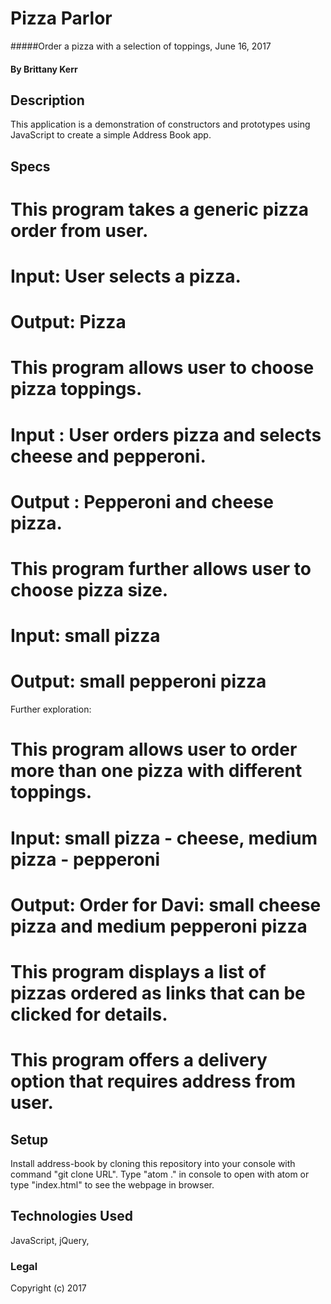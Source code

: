 # Pizza Parlor

#####Order a pizza with a selection of toppings, June 16, 2017

#### By Brittany Kerr

## Description

This application is a demonstration of constructors and prototypes using JavaScript to create a simple Address Book app.

## Specs
# This program takes a generic pizza order from user.
  # Input: User selects a pizza.
  # Output: Pizza
# This program allows user to choose pizza toppings.
  # Input : User orders pizza and selects cheese and pepperoni.
  # Output : Pepperoni and cheese pizza.
# This program further allows user to choose pizza size.
  # Input: small pizza
  # Output: small pepperoni pizza
Further exploration:
# This program allows user to order more than one pizza with different toppings.
  # Input: small pizza - cheese, medium pizza - pepperoni
  # Output: Order for Davi: small cheese pizza and medium pepperoni pizza

# This program displays a list of pizzas ordered as links that can be clicked for details.

# This program offers a delivery option that requires address from user.



## Setup

Install address-book by cloning this repository into your console with command "git clone URL". Type "atom ." in console to open with atom or type "index.html" to see the webpage in browser.

## Technologies Used

JavaScript, jQuery,

### Legal

Copyright (c) 2017
